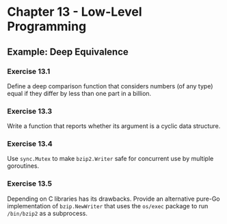 # Chapter 13 - Low-Level Programming

## Example: Deep Equivalence

### Exercise 13.1
Define a deep comparison function that considers numbers (of any type) equal if
they differ by less than one part in a billion.

### Exercise 13.3
Write a function that reports whether its argument is a cyclic data structure.

### Exercise 13.4
Use `sync.Mutex` to make `bzip2.Writer` safe for concurrent use by multiple
goroutines.

### Exercise 13.5
Depending on C libraries has its drawbacks. Provide an alternative pure-Go
implementation of `bzip.NewWriter` that uses the `os/exec` package to run
`/bin/bzip2` as a subprocess.
